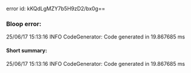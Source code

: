 error id: kKQdLgMZY7b5H9zD2/bx0g==
### Bloop error:

25/06/17 15:13:16 INFO CodeGenerator: Code generated in 19.867685 ms
#### Short summary: 

25/06/17 15:13:16 INFO CodeGenerator: Code generated in 19.867685 ms